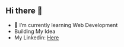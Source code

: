 ## Hi there 👋
- 🌱 I’m currently learning Web Development
- Building My Idea
- My Linkedin: [Here](https://www.linkedin.com/in/naveen-kumar-v-link/)



<!--
**NK-dev-24/NK-dev-24** is a ✨ _special_ ✨ repository because its `README.md` (this file) appears on your GitHub profile.

Here are some ideas to get you started:

- 🔭 I’m currently working on ...
- 🌱 I’m currently learning ...
- 👯 I’m looking to collaborate on ...
- 🤔 I’m looking for help with ...
- 💬 Ask me about ...
- 📫 How to reach me: ...
- 😄 Pronouns: ...
- ⚡ Fun fact: ...
-->
